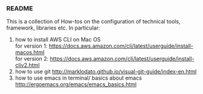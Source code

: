 ### README

This is a collection of How-tos on the configuration of technical tools, framework, libraries etc.
In particular:
1. how to install AWS CLI on Mac OS \
   for version 1: https://docs.aws.amazon.com/cli/latest/userguide/install-macos.html \
   for version 2: https://docs.aws.amazon.com/cli/latest/userguide/install-cliv2.html
2. how to use git 
   http://marklodato.github.io/visual-git-guide/index-en.html
3. how to use emacs in terminal/ basics about emacs
   http://ergoemacs.org/emacs/emacs_basics.html
